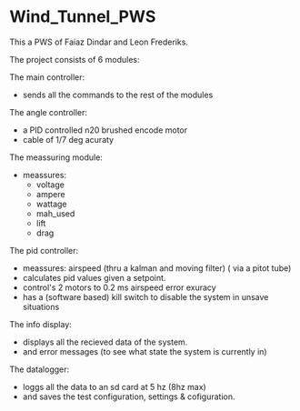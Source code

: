 # Wind_Tunnel_PWS
This a PWS of Faiaz Dindar and Leon Frederiks.

The project consists of 6 modules:

The main controller:
- sends all the commands to the rest of the modules

The angle controller:
- a PID controlled n20 brushed encode motor
- cable of 1/7 deg acuraty

The meassuring module:
- meassures:
  - voltage
  - ampere
  - wattage
  - mah_used
  - lift
  - drag

The pid controller:
- meassures: airspeed (thru a kalman and moving filter) ( via a pitot tube)
- calculates pid values given a setpoint.
- control's 2 motors to 0.2 ms airspeed error exuracy
- has a (software based) kill switch to disable the system in unsave situations

The info display:
- displays all the recieved data of the system.
- and error messages (to see what state the system is currently in)
  
The datalogger:
- loggs all the data to an sd card at 5 hz (8hz max)
- and saves the test configuration, settings & cofiguration.


 
